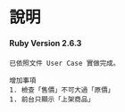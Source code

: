 # 說明

#### Ruby Version  2.6.3



```
已依照文件 User Case 實做完成。

增加事項
1. 檢查「售價」不可大過「原價」
1. 前台只顯示「上架商品」


```

